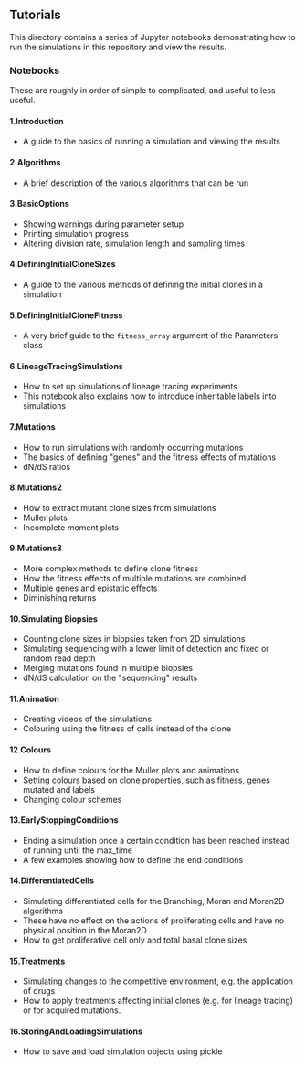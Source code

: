 ## Tutorials

This directory contains a series of Jupyter notebooks demonstrating how to run
the simulations in this repository and view the results.

### Notebooks

These are roughly in order of simple to complicated, and useful to less useful.


#### 1.Introduction
- A guide to the basics of running a simulation and viewing the results

#### 2.Algorithms
- A brief description of the various algorithms that can be run

#### 3.BasicOptions
- Showing warnings during parameter setup
- Printing simulation progress
- Altering division rate, simulation length and sampling times

#### 4.DefiningInitialCloneSizes
- A guide to the various methods of defining the initial clones in a simulation

#### 5.DefiningInitialCloneFitness
- A very brief guide to the `fitness_array` argument of the Parameters class

#### 6.LineageTracingSimulations
- How to set up simulations of lineage tracing experiments
- This notebook also explains how to introduce inheritable labels into simulations

#### 7.Mutations
- How to run simulations with randomly occurring mutations
- The basics of defining "genes" and the fitness effects of mutations
- dN/dS ratios

#### 8.Mutations2
- How to extract mutant clone sizes from simulations
- Muller plots
- Incomplete moment plots

#### 9.Mutations3
- More complex methods to define clone fitness
- How the fitness effects of multiple mutations are combined
- Multiple genes and epistatic effects
- Diminishing returns

#### 10.Simulating Biopsies
- Counting clone sizes in biopsies taken from 2D simulations
- Simulating sequencing with a lower limit of detection and fixed or random read depth
- Merging mutations found in multiple biopsies
- dN/dS calculation on the "sequencing" results

#### 11.Animation
- Creating videos of the simulations
- Colouring using the fitness of cells instead of the clone

#### 12.Colours
- How to define colours for the Muller plots and animations
- Setting colours based on clone properties, such as fitness, genes mutated and labels
- Changing colour schemes

#### 13.EarlyStoppingConditions
- Ending a simulation once a certain condition has been reached instead of running until the max_time
- A few examples showing how to define the end conditions

#### 14.DifferentiatedCells
- Simulating differentiated cells for the Branching, Moran and Moran2D algorithms
- These have no effect on the actions of proliferating cells and have no physical position in the Moran2D
- How to get proliferative cell only and total basal clone sizes

#### 15.Treatments
- Simulating changes to the competitive environment, e.g. the application of drugs
- How to apply treatments affecting initial clones (e.g. for lineage tracing) or for acquired mutations.

#### 16.StoringAndLoadingSimulations
- How to save and load simulation objects using pickle
